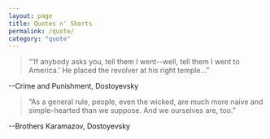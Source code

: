 ```yaml
---
layout: page
title: Quotes n' Shorts
permalink: /quote/
category: "quote"
---
```


> “‘If anybody asks you, tell them I went--well, tell them I went to America.' He placed the revolver at his right temple...”

--Crime and Punishment, Dostoyevsky

> “As a general rule, people, even the wicked, are much more naive and simple-hearted than we suppose. And we ourselves are, too.” 

--Brothers Karamazov, Dostoyevsky
